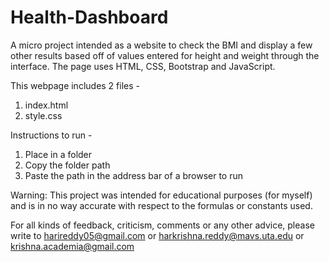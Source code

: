 # Health-Dashboard
A micro project intended as a website to check the BMI and display a few other results based off of values entered for height and weight through the interface. The page uses HTML, CSS, Bootstrap and JavaScript.

This webpage includes 2 files -
1. index.html
2. style.css

Instructions to run -
1. Place in a folder 
2. Copy the folder path
3. Paste the path in the address bar of a browser to run

Warning: This project was intended for educational purposes (for myself) and is in no way accurate with respect to the formulas or constants used.

For all kinds of feedback, criticism, comments or any other advice, please write to harireddy05@gmail.com or harkrishna.reddy@mavs.uta.edu or krishna.academia@gmail.com
